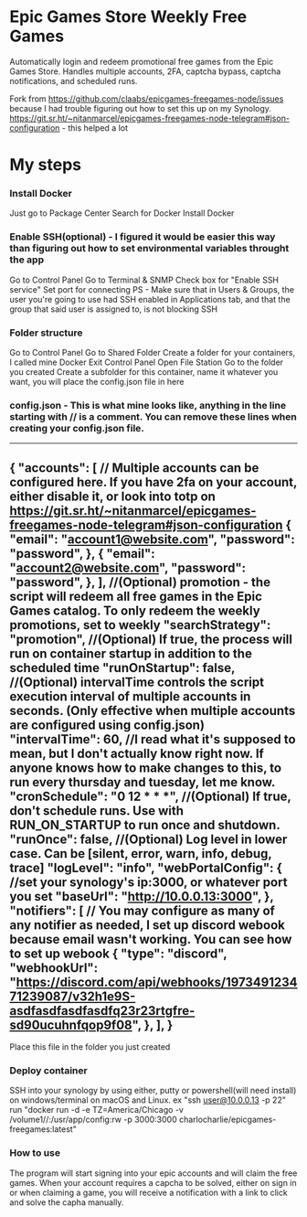 # Epic Games Store Weekly Free Games

Automatically login and redeem promotional free games from the Epic Games Store.
Handles multiple accounts, 2FA, captcha bypass, captcha notifications, and scheduled runs.

Fork from https://github.com/claabs/epicgames-freegames-node/issues because I had trouble figuring out how to set this up on my Synology. 
https://git.sr.ht/~nitanmarcel/epicgames-freegames-node-telegram#json-configuration - this helped a lot

# My steps

### Install Docker
  Just go to Package Center
  Search for Docker
  Install Docker

### Enable SSH(optional) - I figured it would be easier this way than figuring out how to set environmental variables throught the app
  Go to Control Panel
  Go to Terminal & SNMP
  Check box for "Enable SSH service"
  Set port for connecting
  PS - Make sure that in Users & Groups, the user you're going to use had SSH enabled in Applications tab, and that the group that said user is assigned to, is not blocking SSH

### Folder structure
  Go to Control Panel
  Go to Shared Folder
  Create a folder for your containers, I called mine Docker
  Exit Control Panel
  Open File Station
  Go to the folder you created
  Create a subfolder for this container, name it whatever you want, you will place the config.json file in here 
  
### config.json - This is what mine looks like, anything in the line starting with // is a comment. You can remove these lines when creating your config.json file. 

---------------------------------------------------------------------------------------------------------------------------------------------------------
  {
  "accounts": [
  // Multiple accounts can be configured here. If you have 2fa on your account, either disable it, or look into totp on https://git.sr.ht/~nitanmarcel/epicgames-freegames-node-telegram#json-configuration 
    {
      "email": "account1@website.com",
      "password": "password",
    },
    {
      "email": "account2@website.com",
      "password": "password",
    },
  ],
  //(Optional) promotion - the script will redeem all free games in the Epic Games catalog. To only redeem the weekly promotions, set to weekly
  "searchStrategy": "promotion",
  //(Optional) If true, the process will run on container startup in addition to the scheduled time
  "runOnStartup": false,
  //(Optional) intervalTime controls the script execution interval of multiple accounts in seconds. (Only effective when multiple accounts are configured using config.json)
  "intervalTime": 60,
  //I read what it's supposed to mean, but I don't actually know right now. If anyone knows how to make changes to this, to run every thursday and tuesday, let me know. 
  "cronSchedule": "0 12 * * *",
  //(Optional) If true, don't schedule runs. Use with RUN_ON_STARTUP to run once and shutdown.
  "runOnce": false,
  //(Optional) Log level in lower case. Can be [silent, error, warn, info, debug, trace]
  "logLevel": "info",
  "webPortalConfig": {
    //set your synology's ip:3000, or whatever port you set
    "baseUrl": "http://10.0.0.13:3000",
  },
  "notifiers": [
  // You may configure as many of any notifier as needed, I set up discord webook because email wasn't working. You can see how to set up webook
  {
  "type": "discord",
    "webhookUrl": "https://discord.com/api/webhooks/197349123471239087/v32h1e9S-asdfasdfasdfasdfq23r23rtgfre-sd90ucuhnfqop9f08",
  },
  ],
}
------------------------------------------------------------------------------------------------------------

Place this file in the folder you just created

### Deploy container

SSH into your synology by using either, putty or powershell(will need install) on windows/terminal on macOS and Linux. ex "ssh user@10.0.0.13 -p 22"
run "docker run -d -e TZ=America/Chicago -v /volume1/<docker folder name>/<container folder name>:/usr/app/config:rw -p 3000:3000 charlocharlie/epicgames-freegames:latest"


### How to use

The program will start signing into your epic accounts and will claim the free games. When your account requires a capcha to be solved, either on sign in or when claiming a game, you will receive a notification with a link to click and solve the capha manually.
